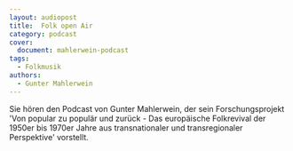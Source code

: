 ```yaml
---
layout: audiopost
title:  Folk open Air
category: podcast
cover:
  document: mahlerwein-podcast
tags:
  - Folkmusik
authors:
  - Gunter Mahlerwein
---
```

Sie hören den Podcast von Gunter Mahlerwein, der sein Forschungsprojekt 'Von popular zu populär und zurück - Das europäische Folkrevival der 1950er bis 1970er
Jahre aus transnationaler und transregionaler Perspektive' vorstellt.

<!-- more -->
